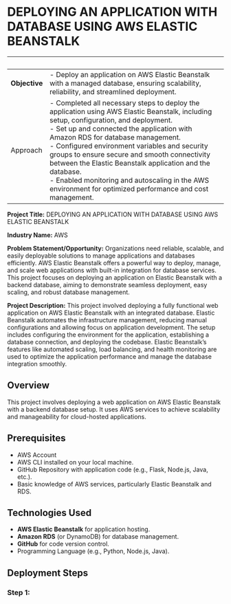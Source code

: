 # DEPLOYING AN APPLICATION WITH DATABASE USING AWS ELASTIC BEANSTALK   

| &nbsp; | &nbsp; |
| --- | ----------- |
| **Objective** | - Deploy an application on AWS Elastic Beanstalk with a managed database, ensuring scalability, reliability, and streamlined deployment.
| Approach | - Completed all necessary steps to deploy the application using AWS Elastic Beanstalk, including setup, configuration, and deployment.<br>- Set up and connected the application with Amazon RDS for database management.<br>- Configured environment variables and security groups to ensure secure and smooth connectivity between the Elastic Beanstalk application and the database.<br>- Enabled monitoring and autoscaling in the AWS environment for optimized performance and cost management. | | Impact | - Successfully deployed a scalable web application on AWS Elastic Beanstalk with seamless database integration using Amazon RDS.<br>- Ensured a high level of reliability and adaptability through autoscaling, allowing the application to handle variable traffic with minimal downtime.<br>- Achieved a streamlined deployment process and reliable backend connection, leading to improved performance, lower maintenance, and efficient resource management. |

**Project Title:**  DEPLOYING AN APPLICATION WITH DATABASE USING AWS ELASTIC BEANSTALK   

**Industry Name:** AWS


**Problem Statement/Opportunity:** Organizations need reliable, scalable, and easily deployable solutions to manage applications and databases efficiently. AWS Elastic Beanstalk offers a powerful way to deploy, manage, and scale web applications with built-in integration for database services. This project focuses on deploying an application on Elastic Beanstalk with a backend database, aiming to demonstrate seamless deployment, easy scaling, and robust database management.

**Project Description:** This project involved deploying a fully functional web application on AWS Elastic Beanstalk with an integrated database. Elastic Beanstalk automates the infrastructure management, reducing manual configurations and allowing focus on application development. The setup includes configuring the environment for the application, establishing a database connection, and deploying the codebase. Elastic Beanstalk’s features like automated scaling, load balancing, and health monitoring are used to optimize the application performance and manage the database integration smoothly.


## Overview
This project involves deploying a web application on AWS Elastic Beanstalk with a backend database setup. It uses AWS services to achieve scalability and manageability for cloud-hosted applications.


## Prerequisites
- AWS Account
- AWS CLI installed on your local machine.
- GitHub Repository with application code (e.g., Flask, Node.js, Java, etc.).
- Basic knowledge of AWS services, particularly Elastic Beanstalk and RDS.

## Technologies Used
- **AWS Elastic Beanstalk** for application hosting.
- **Amazon RDS** (or DynamoDB) for database management.
- **GitHub** for code version control.
- Programming Language (e.g., Python, Node.js, Java).

## Deployment Steps

### Step 1: 
